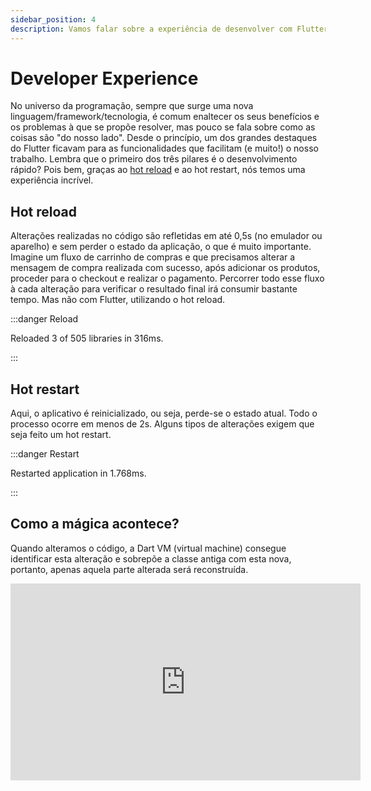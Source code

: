```yaml
---
sidebar_position: 4
description: Vamos falar sobre a experiência de desenvolver com Flutter
---
```


# Developer Experience

No universo da programação, sempre que surge uma nova linguagem/framework/tecnologia, é comum enaltecer os seus benefícios e os problemas à que se propõe resolver, mas pouco se fala sobre como as coisas são "do nosso lado". Desde o princípio, um dos grandes destaques do Flutter ficavam para as funcionalidades que facilitam \(e muito!\) o nosso trabalho. Lembra que o primeiro dos três pilares é o desenvolvimento rápido? Pois bem, graças ao [hot reload](https://flutter.dev/docs/development/tools/hot-reload) e ao hot restart, nós temos uma experiência incrível. 

## Hot reload

Alterações realizadas no código são refletidas em até 0,5s \(no emulador ou aparelho\) e sem perder o estado da aplicação, o que é muito importante. Imagine um fluxo de carrinho de compras e que precisamos alterar a mensagem de compra realizada com sucesso, após adicionar os produtos, proceder para o checkout e realizar o pagamento. Percorrer todo esse fluxo à cada alteração para verificar o resultado final irá consumir bastante tempo. Mas não com Flutter, utilizando o hot reload.

:::danger Reload

Reloaded 3 of 505 libraries in 316ms.

:::

## Hot restart

Aqui, o aplicativo é reinicializado, ou seja, perde-se o estado atual. Todo o processo ocorre em menos de 2s. Alguns tipos de alterações exigem que seja feito um hot restart.

:::danger Restart

Restarted application in 1.768ms.

:::

## Como a mágica acontece?

Quando alteramos o código, a Dart VM \(virtual machine\) consegue identificar esta alteração e sobrepõe a classe antiga com esta nova, portanto, apenas aquela parte alterada será reconstruída.

<div class="video-container">
<iframe width="560" height="315" src="https://www.youtube.com/embed/XiHGg1ZyTiQ" title="YouTube video player" frameborder="0" allow="accelerometer; autoplay; clipboard-write; encrypted-media; gyroscope; picture-in-picture" allowfullscreen></iframe>
</div>